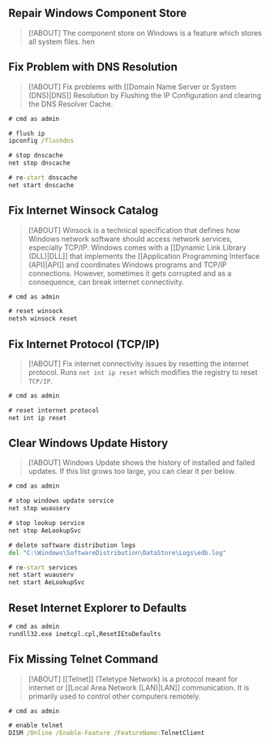 ## Repair Windows Component Store

> [!ABOUT]
> The component store on Windows is a feature which stores all system files. hen 

## Fix Problem with DNS Resolution

> [!ABOUT]
> Fix problems with [[Domain Name Server or System (DNS)|DNS]] Resolution by Flushing the IP Configuration and clearing the DNS Resolver Cache.

```cmd
# cmd as admin

# flush ip
ipconfig /flushdns

# stop dnscache
net stop dnscache

# re-start dnscache
net start dnscache
```

## Fix Internet Winsock Catalog

> [!ABOUT]
> Winsock is a technical specification that defines how Windows network software should access network services, especially TCP/IP. Windows comes with a [[Dynamic Link Library (DLL)|DLL]] that implements the [[Application Programming Interface (API)|API]] and coordinates Windows programs and TCP/IP connections. However, sometimes it gets corrupted and as a consequence, can break internet connectivity.

```cmd
# cmd as admin

# reset winsock
netsh winsock reset
```

## Fix Internet Protocol (TCP/IP)

> [!ABOUT]
> Fix internet connectivity issues by resetting the internet protocol. Runs `net int ip reset` which modifies the registry to reset `TCP/IP`.

```cmd
# cmd as admin

# reset internet protocol
net int ip reset
```

## Clear Windows Update History

> [!ABOUT]
> Windows Update shows the history of installed and failed updates. If this list grows too large, you can clear it per below.

```cmd
# cmd as admin

# stop windows update service
net stop wuauserv

# stop lookup service
net stop AeLookupSvc

# delete software distribution logs 
del "C:\Windows\SoftwareDistribution\DataStore\Logs\edb.log"

# re-start services
net start wuauserv
net start AeLookupSvc
```

## Reset Internet Explorer to Defaults

```cmd
# cmd as admin
rundll32.exe inetcpl.cpl,ResetIEtoDefaults
```

## Fix Missing Telnet Command

> [!ABOUT]
> [[Telnet]] (Teletype Network) is a protocol meant for internet or [[Local Area Network (LAN)|LAN]] communication. It is primarily used to control other computers remotely.

```cmd
# cmd as admin

# enable telnet
DISM /Online /Enable-Feature /FeatureName:TelnetClient
```
